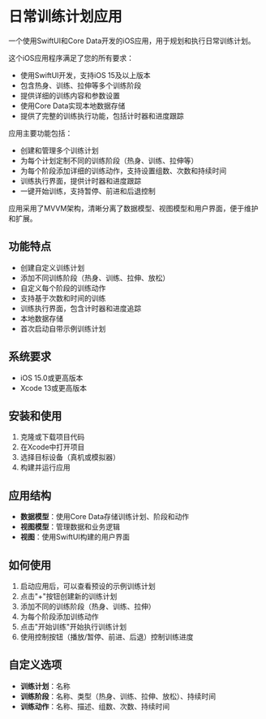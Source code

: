 # 日常训练计划应用

一个使用SwiftUI和Core Data开发的iOS应用，用于规划和执行日常训练计划。

这个iOS应用程序满足了您的所有要求：
* 使用SwiftUI开发，支持iOS 15及以上版本
* 包含热身、训练、拉伸等多个训练阶段
* 提供详细的训练内容和参数设置
* 使用Core Data实现本地数据存储
* 提供了完整的训练执行功能，包括计时器和进度跟踪

应用主要功能包括：
* 创建和管理多个训练计划
* 为每个计划定制不同的训练阶段（热身、训练、拉伸等）
* 为每个阶段添加详细的训练动作，支持设置组数、次数和持续时间
* 训练执行界面，提供计时器和进度跟踪
* 一键开始训练，支持暂停、前进和后退控制

应用采用了MVVM架构，清晰分离了数据模型、视图模型和用户界面，便于维护和扩展。

## 功能特点

- 创建自定义训练计划
- 添加不同训练阶段（热身、训练、拉伸、放松）
- 自定义每个阶段的训练动作
- 支持基于次数和时间的训练
- 训练执行界面，包含计时器和进度追踪
- 本地数据存储
- 首次启动自带示例训练计划

## 系统要求

- iOS 15.0或更高版本
- Xcode 13或更高版本

## 安装和使用

1. 克隆或下载项目代码
2. 在Xcode中打开项目
3. 选择目标设备（真机或模拟器）
4. 构建并运行应用

## 应用结构

- **数据模型**：使用Core Data存储训练计划、阶段和动作
- **视图模型**：管理数据和业务逻辑
- **视图**：使用SwiftUI构建的用户界面

## 如何使用

1. 启动应用后，可以查看预设的示例训练计划
2. 点击"+"按钮创建新的训练计划
3. 添加不同的训练阶段（热身、训练、拉伸）
4. 为每个阶段添加训练动作
5. 点击"开始训练"开始执行训练计划
6. 使用控制按钮（播放/暂停、前进、后退）控制训练进度

## 自定义选项

- **训练计划**：名称
- **训练阶段**：名称、类型（热身、训练、拉伸、放松）、持续时间
- **训练动作**：名称、描述、组数、次数、持续时间 